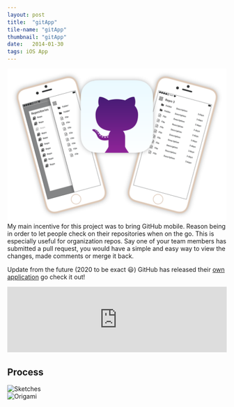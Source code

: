 ```yaml
---
layout: post
title:  "gitApp"
tile-name: "gitApp"
thumbnail: "gitApp"
date:   2014-01-30
tags: iOS App
---
```


<div class="grid-x">
  <div class="cell">
  <img src="../img/gitApp/gitapphero.png" alt="Git App Hero Image"/>
  </div>
</div>
My main incentive for this project was to bring GitHub mobile. Reason being in order to let people check on their repositories when on the go. This is especially useful for organization repos. Say one of your team members has submitted a pull request, you would have a simple and easy way to view the changes, made comments or merge it back.

Update from the future (2020 to be exact 😃) GitHub has released their <a rel="noopener" target="_blank" href="https://github.com/mobile/">own application</a> go check it out!

<iframe class="image-center" width="100%" src="https://www.youtube.com/embed/9pox7w3nB_s?rel=0" frameborder="0" allowfullscreen></iframe>

## Process

<div class="image-container"><img src="../img/gitApp/gitAppSketches.png" alt="Sketches" class="image-center" style="width:50%" /></div>

<div class="image-container"><img src="../img/gitApp/gitAppOrigami.png" alt="Origami" /></div>
